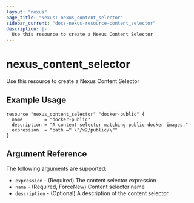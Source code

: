 ```yaml
---
layout: "nexus"
page_title: "Nexus: nexus_content_selector"
sidebar_current: "docs-nexus-resource-content_selector"
description: |-
  Use this resource to create a Nexus Content Selector
---
```


# nexus_content_selector

Use this resource to create a Nexus Content Selector

## Example Usage

```hcl
resource "nexus_content_selector" "docker-public" {
  name        = "docker-public"
  description = "A content selector matching public docker images."
  expression  = "path =^ \"/v2/public/\""
}
```

## Argument Reference

The following arguments are supported:

* `expression` - (Required) The content selector expression
* `name` - (Required, ForceNew) Content selector name
* `description` - (Optional) A description of the content selector


